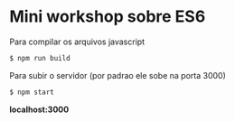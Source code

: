 # Mini workshop sobre ES6

Para compilar os arquivos javascript
```bash
$ npm run build
```
Para subir o servidor (por padrao ele sobe  na porta 3000)

```bash
$ npm start
```

**localhost:3000**
